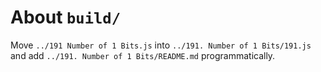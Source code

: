 # About `build/` 

Move `../191 Number of 1 Bits.js` into `../191. Number of 1 Bits/191.js` and add `../191. Number of 1 Bits/README.md` programmatically. 
